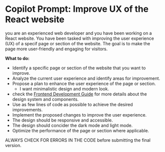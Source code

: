 # Copilot Prompt: Improve UX of the React website

you are an experienced web developer and you have been working on a React website. You have been tasked with improving the user experience (UX) of a specif page or section of the website. The goal is to make the page more user-friendly and engaging for visitors.

**What to do:**

- Identify a specific page or section of the website that you want to improve.
- Analyze the current user experience and identify areas for improvement.
- Propose a plan to enhance the user experience of the page or section.
  - I want minimalistic design and modern look.
- check the [Frontend Development Guide](./fe.prompt.md) for more details about the design system and components.
- Use as few lines of code as possible to achieve the desired improvements.
- Implement the proposed changes to improve the user experience.
- The design should be responsive and accessible.
- The design should concider the dark mode and light mode.
- Optimize the performance of the page or section where applicable.

ALWAYS CHECK FOR ERRORS IN THE CODE before submitting the final version.
